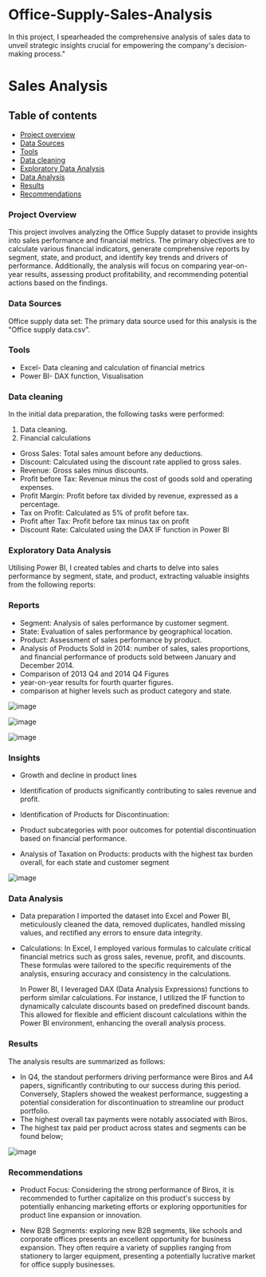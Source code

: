 # Office-Supply-Sales-Analysis
In this project, I spearheaded the comprehensive analysis of sales data to unveil strategic insights crucial for empowering the company's decision-making process."


# Sales Analysis

## Table of contents

- [Project overview](#project-overview)
- [Data Sources](#data-sources)
- [Tools](#tools)
- [Data cleaning](#data-cleaning)
- [Exploratory Data Analysis](#exploratory-data-analysis)
- [Data Analysis](#data-analysis)
- [Results](#results)
- [Recommendations](#recommendations)




### Project Overview

This project involves analyzing the Office Supply dataset to provide insights into sales performance and financial metrics. The primary objectives are to calculate various financial indicators, generate comprehensive reports by segment, state, and product, and identify key trends and drivers of performance. Additionally, the analysis will focus on comparing year-on-year results, assessing product profitability, and recommending potential actions based on the findings.


### Data Sources

Office supply data set: The primary data source used for this analysis is the "Office supply data.csv".

### Tools
- Excel- Data cleaning and calculation of financial metrics
- Power BI- DAX function, Visualisation


### Data cleaning
In the initial data preparation, the following tasks were performed:
1. Data cleaning.
2. Financial calculations
- Gross Sales: Total sales amount before any deductions.
- Discount: Calculated using the discount rate applied to gross sales.
- Revenue: Gross sales minus discounts.
- Profit before Tax: Revenue minus the cost of goods sold and operating expenses.
- Profit Margin: Profit before tax divided by revenue, expressed as a percentage.
- Tax on Profit: Calculated as 5% of profit before tax.
- Profit after Tax: Profit before tax minus tax on profit
- Discount Rate: Calculated using the DAX IF function in Power BI

### Exploratory Data Analysis

 Utilising Power BI, I created tables and charts to delve into sales performance by segment, state, and product, 
 extracting valuable insights from the following reports:
 
### Reports
- Segment: Analysis of sales performance by customer segment.
- State: Evaluation of sales performance by geographical location.
- Product: Assessment of sales performance by product.
- Analysis of Products Sold in 2014: number of sales, sales proportions, and financial performance of products 
  sold between January and December 2014.
- Comparison of 2013 Q4 and 2014 Q4 Figures
- year-on-year results for fourth quarter figures.
- comparison at higher levels such as product category and state.

![image](https://github.com/Bukolagbogi/Office-Supply-Sales-Analysis/assets/152001727/f630eecc-9a02-4d74-a082-81346e5e2d64)

![image](https://github.com/Bukolagbogi/Office-Supply-Sales-Analysis/assets/152001727/67456dbb-647f-41df-aecd-06a85c677ef6)

![image](https://github.com/Bukolagbogi/Office-Supply-Sales-Analysis/assets/152001727/38ce2230-eb2b-4090-81b1-36c6a6abd722)


 ### Insights
- Growth and decline in product lines
- Identification of products significantly contributing to sales revenue and profit.
- Identification of Products for Discontinuation:

- Product subcategories with poor outcomes for potential discontinuation based on financial performance.

- Analysis of Taxation on Products: products with the highest tax burden overall, for each state and customer 
  segment

![image](https://github.com/Bukolagbogi/Office-Supply-Sales-Analysis/assets/152001727/5d267723-4547-40f9-b294-8aaeee6f3548)

### Data Analysis
- Data preparation
  I imported the dataset into Excel and Power BI, meticulously cleaned the data, removed duplicates, handled 
  missing values, and rectified any errors to ensure data integrity.

- Calculations:
  In Excel, I employed various formulas to calculate critical financial metrics such as gross sales, revenue, 
  profit, and discounts. These formulas were tailored to the specific requirements of the analysis, ensuring 
  accuracy and consistency in the calculations.

  In Power BI, I leveraged DAX (Data Analysis Expressions) functions to perform similar calculations. For 
  instance, I utilized the IF function to dynamically calculate discounts based on predefined discount bands. 
  This allowed for flexible and efficient discount calculations within the Power BI environment, enhancing the 
  overall analysis process.


### Results

The analysis results are summarized as follows:

- In Q4, the standout performers driving performance were Biros and A4 papers, significantly contributing to our 
  success during this period. Conversely, Staplers showed the weakest performance, suggesting a potential 
  consideration for discontinuation to streamline our product portfolio.
- The highest overall tax payments were notably associated with Biros.
- The highest tax paid per product across states and segments can be found below;

 ![image](https://github.com/Bukolagbogi/Office-Supply-Sales-Analysis/assets/152001727/df59a9af-4c73-42e7-878b-cffd4d12cc27)



### Recommendations 
- Product Focus: Considering the strong performance of Biros, it is recommended to further capitalize on this product's 
  success by potentially enhancing marketing efforts or exploring opportunities for product line expansion or innovation.

- New B2B Segments: exploring new B2B segments, like schools and corporate offices presents an excellent opportunity for 
  business expansion. They often require a variety of supplies ranging from stationery to larger equipment, presenting a 
  potentially lucrative market for office supply businesses.



